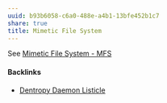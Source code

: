 ```yaml
---
uuid: b93b6058-c6a0-488e-a4b1-13bfe452b1c7
share: true
title: Mimetic File System
---
```

See [Mimetic File System - MFS](/174ec832-c137-4d44-b581-3e552e0c047e)

#### Backlinks

* [Dentropy Daemon Listicle](/15c66694-3dc9-4115-afb8-887a6e52ffea)